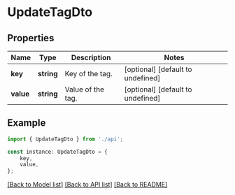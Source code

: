 # UpdateTagDto


## Properties

Name | Type | Description | Notes
------------ | ------------- | ------------- | -------------
**key** | **string** | Key of the tag. | [optional] [default to undefined]
**value** | **string** | Value of the tag. | [optional] [default to undefined]

## Example

```typescript
import { UpdateTagDto } from './api';

const instance: UpdateTagDto = {
    key,
    value,
};
```

[[Back to Model list]](../README.md#documentation-for-models) [[Back to API list]](../README.md#documentation-for-api-endpoints) [[Back to README]](../README.md)
